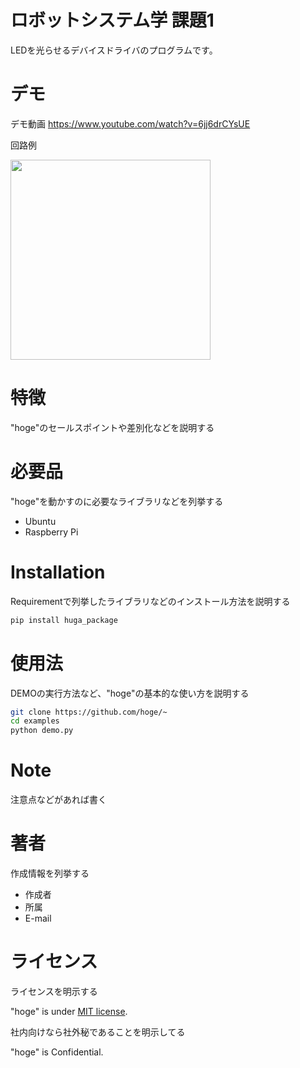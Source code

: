 # ロボットシステム学 課題1
 
LEDを光らせるデバイスドライバのプログラムです。
 
# デモ
デモ動画
https://www.youtube.com/watch?v=6jj6drCYsUE

回路例

<img src="https://user-images.githubusercontent.com/93714969/146319800-2da83175-fd14-4953-8905-f17996abc907.jpg" width="320px">


 
# 特徴
 
"hoge"のセールスポイントや差別化などを説明する
 
# 必要品
 
"hoge"を動かすのに必要なライブラリなどを列挙する
 
* Ubuntu
* Raspberry Pi
 
# Installation
 
Requirementで列挙したライブラリなどのインストール方法を説明する
 
```bash
pip install huga_package
```
 
# 使用法
 
DEMOの実行方法など、"hoge"の基本的な使い方を説明する
 
```bash
git clone https://github.com/hoge/~
cd examples
python demo.py
```
 
# Note
 
注意点などがあれば書く
 
# 著者
 
作成情報を列挙する
 
* 作成者
* 所属
* E-mail
 
# ライセンス
ライセンスを明示する
 
"hoge" is under [MIT license](https://en.wikipedia.org/wiki/MIT_License).
 
社内向けなら社外秘であることを明示してる
 
"hoge" is Confidential.

